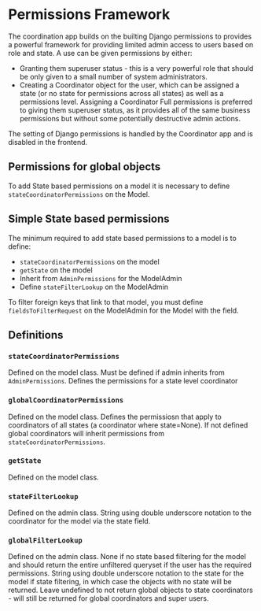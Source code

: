 # Permissions Framework

The coordination app builds on the builting Django permissions to provides a powerful framework for providing limited admin access to users based on role and state. A use can be given permissions by either:
- Granting them superuser status - this is a very powerful role that should be only given to a small number of system administrators.
- Creating a Coordinator object for the user, which can be assigned a state (or no state for permissions across all states) as well as a permissions level. Assigning a Coordinator Full permissions is preferred to giving them superuser status, as it provides all of the same business permissions but without some potentially destructive admin actions.

The setting of Django permissions is handled by the Coordinator app and is disabled in the frontend.

## Permissions for global objects

To add State based permissions on a model it is necessary to define `stateCoordinatorPermissions` on the Model.


## Simple State based permissions

The minimum required to add state based permissions to a model is to define:
- `stateCoordinatorPermissions` on the model
- `getState` on the model
- Inherit from `AdminPermissions` for the ModelAdmin
- Define `stateFilterLookup` on the ModelAdmin

To filter foreign keys that link to that model, you must define `fieldsToFilterRequest` on the ModelAdmin for the Model with the field.


## Definitions

### `stateCoordinatorPermissions`
Defined on the model class.
Must be defined if admin inherits from `AdminPermissions`.
Defines the permissions for a state level coordinator

### `globalCoordinatorPermissions`
Defined on the model class.
Defines the permissiosn that apply to coordinators of all states (a coordinator where state=None). If not defined global coordinators will inherit permissions from `stateCoordinatorPermissions`.

### `getState`
Defined on the model class.

### `stateFilterLookup`
Defined on the admin class.
String using double underscore notation to the coordinator for the model via the state field.

### `globalFilterLookup`
Defined on the admin class.
None if no state based filtering for the model and should return the entire unfiltered queryset if the user has the required permissions.
String using double underscore notation to the state for the model if state filtering, in which case the objects with no state will be returned.
Leave undefined to not return global objects to state coordinators - will still be returned for global coordinators and super users.
